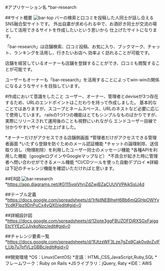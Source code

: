 #アプリケーション名
*bar-research

##サイト概要
![bar-top](https://user-images.githubusercontent.com/73866971/107849477-c1009280-6e3e-11eb-8924-5eff2184dbbe.png)
バーの検索と口コミを投稿した人同士が話し合えるSNS融合型サイトです。
外出自粛が求められる中で、お酒好き同士が交流の場として活用できるサイトを作成したいという思いから
仕上げたサイトになります。

「bar-research」は店舗検索、口コミ投稿、お気に入り、ブックマーク、チャット、ランキングを活用し、行きたいお店へ
効率よく訪れることが可能です。

店舗を経営しているオーナーも店舗を登録することができ、口コミも閲覧することが可能です。

ユーザーもオーナーも「bar-research」を活用することによってwin-winの関係になるようなサイトを目指しています。

#作成において意識をしたこと
ユーザー、オーナー、管理者とdeviseが3つ存在するため、URLのエンドポイントはこだわりを持って作成しました。
基本的なことではありますが、スコープとネームスペース、URLのネストなど必要に応じて使用しています。
railsの1つ1つの機能はとてもシンプルなものばかりですが、実際にリリースされて運用後のことも視野にいれながら
エンドユーザー目線で分かりやすいサイトに仕上げました。

*オーナーだけがアクセスできる店舗側画面
*管理者だけがアクセスできる管理者画面
*いたずら登録を防ぐためのメール認証機能
*チャットの論理削除、送信取り消し（物理削除）を利用したユーザー同士のメッセージ機能
*各種APIを利用した機能（googleログインやGoogleマップなど）
*不具合が起きた時に管理者へ問い合わせができるメール機能
*CI/CDツールを使った自動デプロイ
※詳細は下記のチャレンジ機能を確認いただければと思います。

##ER図
![bar-research](https://user-images.githubusercontent.com/73866971/107846156-e4b6df00-6e24-11eb-9cca-2455ecc5b241.png)
*https://app.diagrams.net/#G115vqiVhrjZdZwjBZaCUUVVPAjkSslJ4d

##テーブル定義
*https://docs.google.com/spreadsheets/d/1rNdNEBlheH6Bb6mQGHpOWYyYcdKFIpz9DnPuCx4vQX0/edit#gid=0

##詳細設計図
*https://docs.google.com/spreadsheets/d/12iote3ggFBUZOFDjRXSGxFajgqEtcYYEzCJJjykoNzc/edit#gid=0

##チャレンジ要素一覧
*https://docs.google.com/spreadsheets/d/1fJtzsWF3Lze7gZq9Cak0vdvZvlFt_Ub7u7pfVLzGBBc/edit#gid=0

##開発環境
*OS：Linux(CentOS)
*言語：HTML,CSS,JavaScript,Ruby,SQL
*フレームワーク：Ruby on Rails
*JSライブラリ：jQuery, Raty
*IDE：AWS

